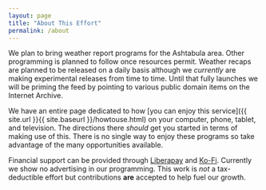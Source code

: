 ```yaml
---
layout: page
title: "About This Effort"
permalink: /about
---
```


We plan to bring weather report programs for the Ashtabula area.  Other programming is planned to follow once resources permit.  Weather recaps are planned to be released on a daily basis although we *currently* are making experimental releases from time to time.  Until that fully launches we will be priming the feed by pointing to various public domain items on the Internet Archive.

We have an entire page dedicated to how [you can enjoy this service]({{ site.url }}{{ site.baseurl }}/howtouse.html) on your computer, phone, tablet, and television.  The directions there *should* get you started in terms of making use of this.  There is no single way to enjoy these programs so take advantage of the many opportunities available.

Financial support can be provided through [Liberapay](https://liberapay.com/smkellat) and [Ko-Fi](https://ko-fi.com/smkellat).  Currently we show no advertising in our programming.  This work is *not* a tax-deductible effort but contributions **are** accepted to help fuel our growth.  

